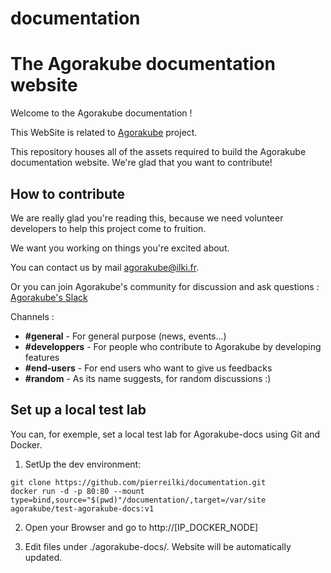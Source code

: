 # documentation

# The Agorakube documentation website

Welcome to the Agorakube documentation !

This WebSite is related to [Agorakube](https://github.com/ilkilab/agorakube) project.

This repository houses all of the assets required to build the Agorakube documentation website. We're glad that you want to contribute!

## How to contribute

We are really glad you're reading this, because we need volunteer developers to help this project come to fruition.

We want you working on things you're excited about.

You can contact us by mail agorakube@ilki.fr.

Or you can join Agorakube's community for discussion and ask questions : [Agorakube's Slack](http://slack.agorakube.ilkilabs.io/)

Channels :
- **#general** - For general purpose (news, events...)
- **#developpers** - For people who contribute to Agorakube by developing features
- **#end-users** - For end users who want to give us feedbacks
- **#random** - As its name suggests, for random discussions :)

## Set up a local test lab

You can, for exemple, set a local test lab for Agorakube-docs using Git and Docker.


1) SetUp the dev environment:
```
git clone https://github.com/pierreilki/documentation.git
docker run -d -p 80:80 --mount type=bind,source="$(pwd)"/documentation/,target=/var/site agorakube/test-agorakube-docs:v1
```
2) Open your Browser and go to http://[IP_DOCKER_NODE]

3) Edit files under ./agorakube-docs/. Website will be automatically updated.
